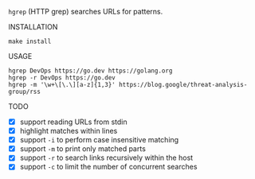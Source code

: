 `hgrep` (HTTP grep) searches URLs for patterns.

INSTALLATION

```
make install
```

USAGE

```
hgrep DevOps https://go.dev https://golang.org
hgrep -r DevOps https://go.dev
hgrep -m '\w+\[\.\][a-z]{1,3}' https://blog.google/threat-analysis-group/rss
```

TODO

* [x] support reading URLs from stdin
* [x] highlight matches within lines
* [x] support `-i` to perform case insensitive matching
* [x] support `-m` to print only matched parts
* [x] support `-r` to search links recursively within the host
* [x] support `-c` to limit the number of concurrent searches
